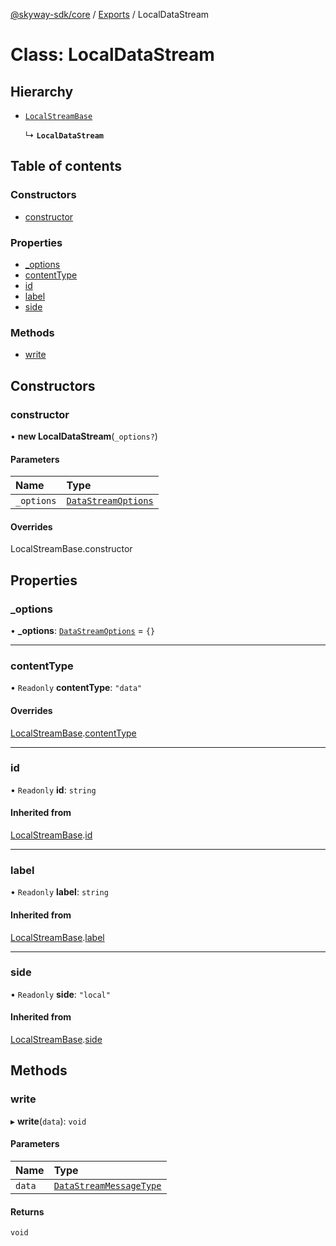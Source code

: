 [@skyway-sdk/core](../README.md) / [Exports](../modules.md) / LocalDataStream

# Class: LocalDataStream

## Hierarchy

- [`LocalStreamBase`](LocalStreamBase.md)

  ↳ **`LocalDataStream`**

## Table of contents

### Constructors

- [constructor](LocalDataStream.md#constructor)

### Properties

- [\_options](LocalDataStream.md#_options)
- [contentType](LocalDataStream.md#contenttype)
- [id](LocalDataStream.md#id)
- [label](LocalDataStream.md#label)
- [side](LocalDataStream.md#side)

### Methods

- [write](LocalDataStream.md#write)

## Constructors

### constructor

• **new LocalDataStream**(`_options?`)

#### Parameters

| Name | Type |
| :------ | :------ |
| `_options` | [`DataStreamOptions`](../interfaces/DataStreamOptions.md) |

#### Overrides

LocalStreamBase.constructor

## Properties

### \_options

• **\_options**: [`DataStreamOptions`](../interfaces/DataStreamOptions.md) = `{}`

___

### contentType

• `Readonly` **contentType**: ``"data"``

#### Overrides

[LocalStreamBase](LocalStreamBase.md).[contentType](LocalStreamBase.md#contenttype)

___

### id

• `Readonly` **id**: `string`

#### Inherited from

[LocalStreamBase](LocalStreamBase.md).[id](LocalStreamBase.md#id)

___

### label

• `Readonly` **label**: `string`

#### Inherited from

[LocalStreamBase](LocalStreamBase.md).[label](LocalStreamBase.md#label)

___

### side

• `Readonly` **side**: ``"local"``

#### Inherited from

[LocalStreamBase](LocalStreamBase.md).[side](LocalStreamBase.md#side)

## Methods

### write

▸ **write**(`data`): `void`

#### Parameters

| Name | Type |
| :------ | :------ |
| `data` | [`DataStreamMessageType`](../modules.md#datastreammessagetype) |

#### Returns

`void`
